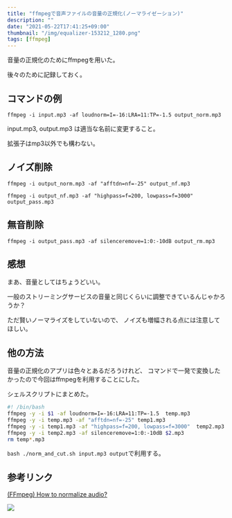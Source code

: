 ```yaml
---
title: "ffmpegで音声ファイルの音量の正規化(ノーマライゼーション)"
description: ""
date: "2021-05-22T17:41:25+09:00"
thumbnail: "/img/equalizer-153212_1280.png"
tags: [ffmpeg]
---
```


音量の正規化のためにffmpegを用いた。

後々のために記録しておく。
## コマンドの例
    ffmpeg -i input.mp3 -af loudnorm=I=-16:LRA=11:TP=-1.5 output_norm.mp3

input.mp3, output.mp3
は適当な名前に変更すること。

拡張子はmp3以外でも構わない。

## ノイズ削除
    ffmpeg -i output_norm.mp3 -af "afftdn=nf=-25" output_nf.mp3

    ffmpeg -i output_nf.mp3 -af "highpass=f=200, lowpass=f=3000" output_pass.mp3

## 無音削除
    ffmpeg -i output_pass.mp3 -af silenceremove=1:0:-10dB output_rm.mp3

## 感想
まあ、音量としてはちょうどいい。

一般のストリーミングサービスの音量と同じくらいに調整できているんじゃかろうか？

ただ賢いノーマライズをしていないので、
ノイズも増幅される点には注意してほしい。

## 他の方法
音量の正規化のアプリは色々とあるだろうけれど、
コマンドで一発で変換したかったので今回はffmpegを利用することにした。

シェルスクリプトにまとめた。
```sh
#! /bin/bash
ffmpeg -y -i $1 -af loudnorm=I=-16:LRA=11:TP=-1.5  temp.mp3
ffmpeg -y -i temp.mp3 -af "afftdn=nf=-25" temp1.mp3
ffmpeg -y -i temp1.mp3 -af "highpass=f=200, lowpass=f=3000"  temp2.mp3
ffmpeg -y -i temp2.mp3 -af silenceremove=1:0:-10dB $2.mp3
rm temp*.mp3
```

`bash ./norm_and_cut.sh input.mp3 output`で利用する。

## 参考リンク
[(FFmpeg) How to normalize audio?](http://johnriselvato.com/ffmpeg-how-to-normalize-audio/)

<script language="javascript" src="//ad.jp.ap.valuecommerce.com/servlet/jsbanner?sid=3563352&pid=887685212"></script><noscript><a href="//ck.jp.ap.valuecommerce.com/servlet/referral?sid=3563352&pid=887685212" rel="nofollow"><img src="//ad.jp.ap.valuecommerce.com/servlet/gifbanner?sid=3563352&pid=887685212" border="0"></a></noscript>
